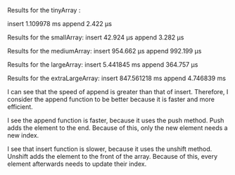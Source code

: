 
Results for the tinyArray :

insert 1.109978 ms  append 2.422 μs

Results for the smallArray:
insert 42.924 μs     append 3.282 μs

Results for the mediumArray:
insert 954.662 μs    append 992.199 μs

Results for the largeArray:
insert 5.441845 ms   append 364.757 μs

Results for the extraLargeArray:
insert 847.561218 ms append 4.746839 ms

I can see that the speed of append is greater than that of insert. Therefore, I consider the append function to be better because it is faster and more efficient.

I see the append function is faster, because it uses the push method. Push adds the element to the end. Because of this, only the new element needs a new index.

I see that insert function is slower, because it uses the unshift method. Unshift adds the element to the front of the array. Because of this, every element afterwards needs to update their index.





